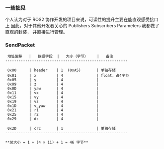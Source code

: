 ### 一些拙见
个人认为对于 ROS2 协作开发的项目来说，可读性的提升主要在能直观感受接口上
因此，对于其他开发者关心的 Publishers Subscribers Parameters 我都做了直观的封装，
并直接进行管理。

### SendPacket

```
 地址偏移   |   数据字段  |   大小（字节）    |   备注
-------------------------------------------------------

 0x00      | header    | 1  (0xA5)       | 单独存储
 0x01      | x         | 4               | float，占4字节
 0x05      | y         | 4               |
 0x09      | z         | 4               |
 0x0D      | yaw       | 4               |
 0x11      | vx        | 4               |
 0x15      | vy        | 4               |
 0x19      | vz        | 4               |
 0x1D      | v_yaw     | 4               |
 0x21      | r1        | 4               |
 0x25      | r2        | 4               |
 0x29      | dz        | 4               |

 0x2D      | crc       | 1               | 单独存储
-------------------------------------------------------

**总大小 = 1 + (4 × 11) + 1 = 46 字节**
```

